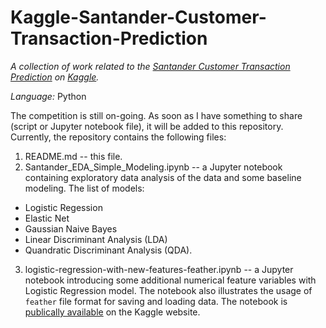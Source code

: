 # Kaggle-Santander-Customer-Transaction-Prediction

*A collection of work related to the [Santander Customer Transaction Prediction](https://www.kaggle.com/c/santander-customer-transaction-prediction) on [Kaggle](https://www.kaggle.com/).*

*Language:* Python

The competition is still on-going. As soon as I have something to share (script or Jupyter notebook file), it will be added to this repository. Currently, the repository contains the following files:

1. README.md -- this file.
2. Santander_EDA_Simple_Modeling.ipynb -- a Jupyter notebook containing exploratory data analysis of the data and some baseline modeling. The list of models: 
  * Logistic Regession 
  * Elastic Net 
  * Gaussian Naive Bayes
  * Linear Discriminant Analysis (LDA)
  * Quandratic Discriminant Analysis (QDA).
3. logistic-regression-with-new-features-feather.ipynb -- a Jupyter notebook introducing some additional numerical feature variables with Logistic Regression model. The notebook also illustrates the usage of `feather` file format for saving and loading data. The notebook is [publically available](https://www.kaggle.com/graf10a/logistic-regression-with-new-features-feather) on the Kaggle website.


